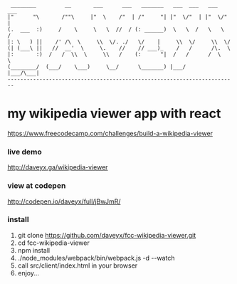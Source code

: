      ________         __       ___      ___   _______   ___  ___   ___  ___  
    |"      "\       /""\     |"  \    /"  | /"     "| |"  \/"  | |"  \/"  |
    (.  ___  :)     /    \     \   \  //  / (: ______)  \   \  /   \   \  /  
    |: \   ) ||    /' /\  \     \\  \/. ./   \/    |     \\  \/     \\  \/   
    (| (___\ ||   //  __'  \     \.    //    // ___)_    /   /      /\.  \   
    |:       :)  /   /  \\  \     \\   /    (:      "|  /   /      /  \   \  
    (________/  (___/    \___)     \__/      \_______) |___/      |___/\___|
    ------------------------------------------------------------------------

# my wikipedia viewer app with react
https://www.freecodecamp.com/challenges/build-a-wikipedia-viewer

### live demo
http://daveyx.ga/wikipedia-viewer

### view at codepen
http://codepen.io/daveyx/full/jBwJmR/

### install
1. git clone https://github.com/daveyx/fcc-wikipedia-viewer.git
2. cd fcc-wikipedia-viewer
3. npm install
4. ./node_modules/webpack/bin/webpack.js -d --watch
5. call src/client/index.html in your browser
6. enjoy...
